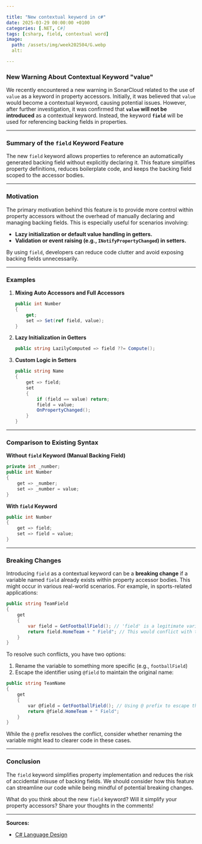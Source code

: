 ```yaml
---

title: "New contextual keyword in c#"  
date: 2025-03-29 00:00:00 +0100  
categories: [.NET, C#]  
tags: [csharp, field, contextual word]  
image:  
  path: /assets/img/week202504/G.webp  
  alt:

---
```


### New Warning About Contextual Keyword "value"

We recently encountered a new warning in SonarCloud related to the use of `value` as a keyword in property accessors. Initially, it was believed that `value` would become a contextual keyword, causing potential issues. However, after further investigation, it was confirmed that **`value` will not be introduced** as a contextual keyword. Instead, the keyword **`field`** will be used for referencing backing fields in properties.

---

### Summary of the `field` Keyword Feature

The new `field` keyword allows properties to reference an automatically generated backing field without explicitly declaring it. This feature simplifies property definitions, reduces boilerplate code, and keeps the backing field scoped to the accessor bodies.

---

### Motivation

The primary motivation behind this feature is to provide more control within property accessors without the overhead of manually declaring and managing backing fields. This is especially useful for scenarios involving:

- **Lazy initialization or default value handling in getters.**
- **Validation or event raising (e.g., `INotifyPropertyChanged`) in setters.**

By using `field`, developers can reduce code clutter and avoid exposing backing fields unnecessarily.

---

### Examples

1. **Mixing Auto Accessors and Full Accessors**

    ```csharp
    public int Number
    {
        get;
        set => Set(ref field, value);
    }
    ```

2. **Lazy Initialization in Getters**

    ```csharp
    public string LazilyComputed => field ??= Compute();
    ```

3. **Custom Logic in Setters**

    ```csharp
    public string Name
    {
        get => field;
        set
        {
            if (field == value) return;
            field = value;
            OnPropertyChanged();
        }
    }
    ```

---

### Comparison to Existing Syntax

**Without `field` Keyword (Manual Backing Field)**

```csharp
private int _number;
public int Number
{
    get => _number;
    set => _number = value;
}
```

**With `field` Keyword**

```csharp
public int Number
{
    get => field;
    set => field = value;
}
```

---

### Breaking Changes

Introducing `field` as a contextual keyword can be a **breaking change** if a variable named `field` already exists within property accessor bodies. This might occur in various real-world scenarios. For example, in sports-related applications:

```csharp
public string TeamField
{
    get
    {
        var field = GetFootballField(); // 'field' is a legitimate variable name here
        return field.HomeTeam + " Field"; // This would conflict with the new keyword
    }
}
```

To resolve such conflicts, you have two options:
1. Rename the variable to something more specific (e.g., `footballField`)
2. Escape the identifier using `@field` to maintain the original name:

```csharp
public string TeamName
{
    get
    {
        var @field = GetFootballField(); // Using @ prefix to escape the keyword
        return @field.HomeTeam + " Field";
    }
}
```

While the `@` prefix resolves the conflict, consider whether renaming the variable might lead to clearer code in these cases.

---

### Conclusion

The `field` keyword simplifies property implementation and reduces the risk of accidental misuse of backing fields. We should consider how this feature can streamline our code while being mindful of potential breaking changes.

What do you think about the new `field` keyword? Will it simplify your property accessors? Share your thoughts in the comments!

---

**Sources:**
- [C# Language Design](https://github.com/dotnet/csharplang/issues/7964)
